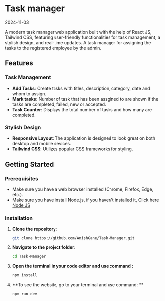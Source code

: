 Task manager
=====================
2024-11-03

A modern task manager web application built with the help of React JS, Tailwind CSS, featuring user-friendly functionalities for task management, a stylish design, and real-time updates.
A task manager for assigning the tasks to the registered employee by the admin.

## Features

### Task Management
- **Add Tasks**: Create tasks with titles, description, category, date and whom to assign.
- **Mark tasks**: Number of task that has been assgined to are shown if the tasks are completed, failed, new or accepted.
- **Task Counter**: Displays the total number of tasks and how many are completed.


### Stylish Design
- **Responsive Layout**: The application is designed to look great on both desktop and mobile devices.
- **Tailwind CSS**: Utilizes popular CSS frameworks for styling.

## Getting Started

### Prerequisites
- Make sure you have a web browser installed (Chrome, Firefox, Edge, etc.).
- Make sure you have install Node.js, if you haven't installed it, Click here [Node JS](https://nodejs.org/en)

### Installation

1. **Clone the repository:**
   ```bash
   git clone https://github.com/AnishGane/Task-Manager.git
   ```

2. **Navigate to the project folder:**
   ```bash
   cd Task-Manager
   ```

3. **Open the terminal in your code editor and use command :**
   ```bash
   npm install
   ```
4. **To see the website, go to your terminal and use command: **
     ```bash
     npm run dev
     ```
